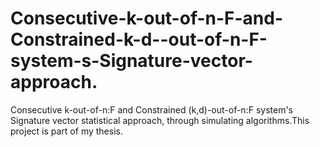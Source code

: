 # Consecutive-k-out-of-n-F-and-Constrained-k-d--out-of-n-F-system-s-Signature-vector-approach.
Consecutive k-out-of-n:F and Constrained (k,d)-out-of-n:F system's Signature vector statistical approach, through simulating algorithms.This project  is part of my thesis.
